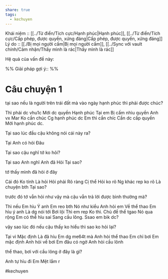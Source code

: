 ```yaml
---
share: true
tags:
  - kechuyen
---
```


Khái niệm :: [[../Từ điển/Tích cực/Hạnh phúc|Hạnh phúc]], [[../Từ điển/Tích cực/Cấp phép, được quyền, xứng đáng|Cấp phép, được quyền, xứng đáng]]
Lý do :: [[./Bị mọi người cấm|Bị mọi người cấm]], [[../Sync với vault chính/Cảm nhận/Thấy mình là rác|Thấy mình là rác]]

Hệ quả của vấn đề này:


%%
Giải pháp gợi ý:: 
%%




# Câu chuyện 1
tại sao nếu là người trên trái đất mà vào ngày hạnh phúc thì phải được chúc?

Thì phải dc vhu1c
Mới dc quyền
Hạnh phúc
Tại em
Bị cấm nhìu quyền
Anh vx Mar
Ko cần chúc
Cg hạnh phúc dc
Em thì cần chíc
Cần dc cấp quyền
Mới hạnh phúc dc.

Tại sao lúc đầu cậu không nói cái này ra?

Tại
Anh có hỏi
Đâu

Tại sao cậu nghĩ tớ ko hỏi?

Tại sao
Anh nghĩ
Anh đã
Hỏi
Tại sao?

tớ thấy mình đã hỏi ở đây

Cái đó
Ko tính
Là hỏi
Hỏi phải
Rõ ràng
Cị thể
Hỏi ko rõ
Ng khác rep ko rõ
Là chuyện bth
Tại sao?

trước đó tớ vẫn hỏi như vậy mà cậu vẫn trả lời được bình thường mà?

Thì nếu
Em hỉu
Ý anh
Em reo bth
Nó như kiểu
Anh hỏi em
Về thể thao
Em hỉu ý anh
Là dg nói tới
Bơi lội
Thì em rep
Ko thì.
Chủ đề thể tgao
Nó qua rộng
Em có thể hỉu sai
Sang cầu lông.
Ssao em bik dc?

vậy sao lúc đó nếu cậu thấy ko hiểu thì sao ko hỏi lại?

Tại vì
Mặc định
Là đã hỉu
Em dg me64t mà
Anh hòi thể thao
Em chỉ bơi
Em mặc định
Anh hỏi về bơi
Em đâu có ngờ
Anh hòi cầu lônh

thể thao, bơi với cầu lông ở đây là gì?

Anh tự hỉu đi
Em
Mệt lắm r

#kechuyen